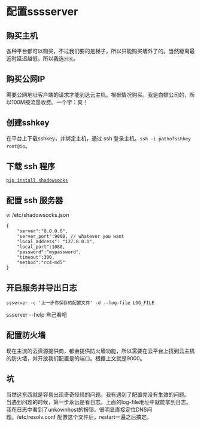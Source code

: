 # 配置sssserver

## 购买主机

各种平台都可以购买，不过我们要的是梯子，所以只能购买墙外了的。当然距离最近时延迟越低，所以我选🇭🇰。

## 购买公网IP

需要公网地址客户端的请求才能到达云主机。根据情况购买。我是白嫖公司的，所以100M按流量收费。一个字：爽！

## 创建sshkey

在平台上下载sshkey，并绑定主机，通过 ssh 登录主机。`ssh -i pathofsshkey root@ip`。

## 下载 ssh 程序

[`pip install shadowsocks`](https://cloud.tencent.com/developer/article/1159683)

## 配置 ssh 服务器

vi  /etc/shadowsocks.json

```
{
    "server":"0.0.0.0",
    "server_port":9000, // whatever you want 
    "local_address": "127.0.0.1",
    "local_port":1080,
    "password":"mypassword",
    "timeout":300,
    "method":"rc4-md5"
}
```

## 开启服务并导出日志

`ssserver -c '上一步你保存的配置文件' -d --log-file LOG_FILE`

ssserver --help 自己看吧

## 配置防火墙

现在主流的云资源提供商，都会提供防火墙功能，所以需要在云平台上找到云主机的防火墙，并开放我们配置是的端口。根据上文就是9000。

## 坑

当然这东西就是容易出现奇奇怪怪的问题。我有遇到了配置完没有生效的问题。
当遇到问题的时候，第一步永远是看日志。上面的log-file地址中就能拿到日志。我在日志中看到了unkownhost的报错。很明显直接定位DNS问题。/etc/resolv.conf 配置这个文件后，restart一遍之后搞定。





